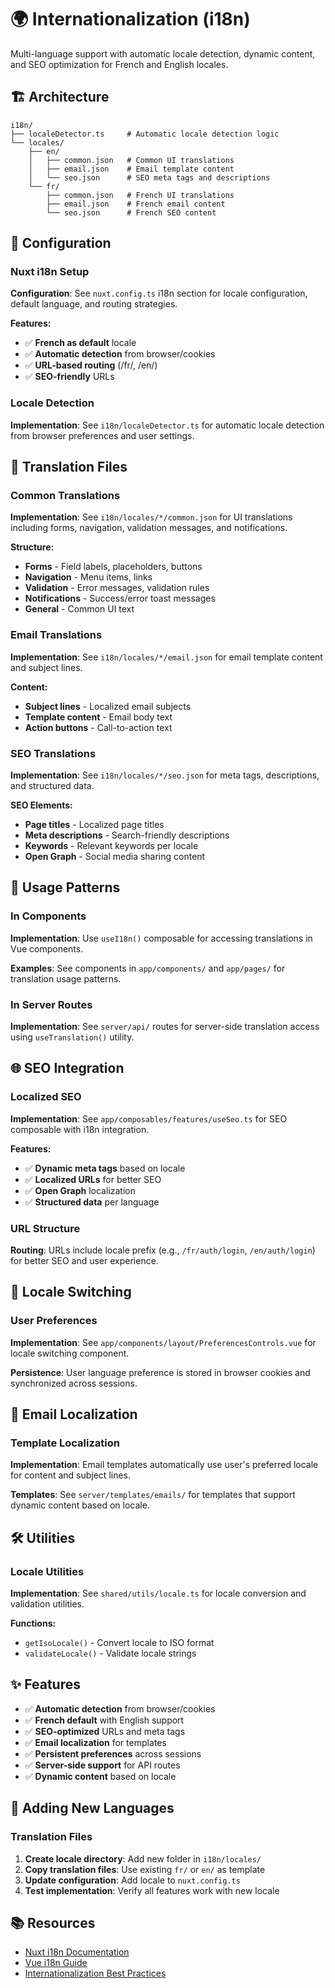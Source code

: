 # 🌍 Internationalization (i18n)

Multi-language support with automatic locale detection, dynamic content, and SEO optimization for French and English locales.

## 🏗️ Architecture

```
i18n/
├── localeDetector.ts     # Automatic locale detection logic
└── locales/
    ├── en/
    │   ├── common.json   # Common UI translations
    │   ├── email.json    # Email template content
    │   └── seo.json      # SEO meta tags and descriptions
    └── fr/
        ├── common.json   # French UI translations
        ├── email.json    # French email content
        └── seo.json      # French SEO content
```

## 🔧 Configuration

### Nuxt i18n Setup

**Configuration**: See `nuxt.config.ts` i18n section for locale configuration, default language, and routing strategies.

**Features:**

- ✅ **French as default** locale
- ✅ **Automatic detection** from browser/cookies
- ✅ **URL-based routing** (/fr/, /en/)
- ✅ **SEO-friendly** URLs

### Locale Detection

**Implementation**: See `i18n/localeDetector.ts` for automatic locale detection from browser preferences and user settings.

## 📝 Translation Files

### Common Translations

**Implementation**: See `i18n/locales/*/common.json` for UI translations including forms, navigation, validation messages, and notifications.

**Structure:**

- **Forms** - Field labels, placeholders, buttons
- **Navigation** - Menu items, links
- **Validation** - Error messages, validation rules
- **Notifications** - Success/error toast messages
- **General** - Common UI text

### Email Translations

**Implementation**: See `i18n/locales/*/email.json` for email template content and subject lines.

**Content:**

- **Subject lines** - Localized email subjects
- **Template content** - Email body text
- **Action buttons** - Call-to-action text

### SEO Translations

**Implementation**: See `i18n/locales/*/seo.json` for meta tags, descriptions, and structured data.

**SEO Elements:**

- **Page titles** - Localized page titles
- **Meta descriptions** - Search-friendly descriptions
- **Keywords** - Relevant keywords per locale
- **Open Graph** - Social media sharing content

## 🎯 Usage Patterns

### In Components

**Implementation**: Use `useI18n()` composable for accessing translations in Vue components.

**Examples**: See components in `app/components/` and `app/pages/` for translation usage patterns.

### In Server Routes

**Implementation**: See `server/api/` routes for server-side translation access using `useTranslation()` utility.

## 🌐 SEO Integration

### Localized SEO

**Implementation**: See `app/composables/features/useSeo.ts` for SEO composable with i18n integration.

**Features:**

- ✅ **Dynamic meta tags** based on locale
- ✅ **Localized URLs** for better SEO
- ✅ **Open Graph** localization
- ✅ **Structured data** per language

### URL Structure

**Routing**: URLs include locale prefix (e.g., `/fr/auth/login`, `/en/auth/login`) for better SEO and user experience.

## 🔄 Locale Switching

### User Preferences

**Implementation**: See `app/components/layout/PreferencesControls.vue` for locale switching component.

**Persistence**: User language preference is stored in browser cookies and synchronized across sessions.

## 📧 Email Localization

### Template Localization

**Implementation**: Email templates automatically use user's preferred locale for content and subject lines.

**Templates**: See `server/templates/emails/` for templates that support dynamic content based on locale.

## 🛠️ Utilities

### Locale Utilities

**Implementation**: See `shared/utils/locale.ts` for locale conversion and validation utilities.

**Functions:**

- `getIsoLocale()` - Convert locale to ISO format
- `validateLocale()` - Validate locale strings

## ✨ Features

- ✅ **Automatic detection** from browser/cookies
- ✅ **French default** with English support
- ✅ **SEO-optimized** URLs and meta tags
- ✅ **Email localization** for templates
- ✅ **Persistent preferences** across sessions
- ✅ **Server-side support** for API routes
- ✅ **Dynamic content** based on locale

## 🔧 Adding New Languages

### Translation Files

1. **Create locale directory**: Add new folder in `i18n/locales/`
2. **Copy translation files**: Use existing `fr/` or `en/` as template
3. **Update configuration**: Add locale to `nuxt.config.ts`
4. **Test implementation**: Verify all features work with new locale

## 📚 Resources

- [Nuxt i18n Documentation](https://i18n.nuxtjs.org/)
- [Vue i18n Guide](https://vue-i18n.intlify.dev/)
- [Internationalization Best Practices](https://developer.mozilla.org/en-US/docs/Web/API/Internationalization_API)
